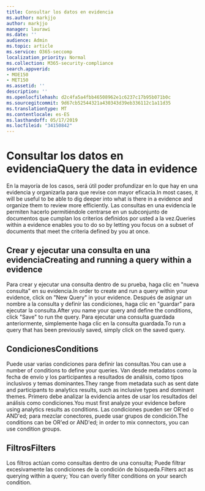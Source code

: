 ```yaml
---
title: Consultar los datos en evidencia
ms.author: markjjo
author: markjjo
manager: laurawi
ms.date: ''
audience: Admin
ms.topic: article
ms.service: O365-seccomp
localization_priority: Normal
ms.collection: M365-security-compliance
search.appverid:
- MOE150
- MET150
ms.assetid: ''
description: ''
ms.openlocfilehash: d2c4fa5a4fbb46508962e1c6237c17b95b071b0c
ms.sourcegitcommit: 9d67cb52544321a430343d39eb336112c1a11d35
ms.translationtype: MT
ms.contentlocale: es-ES
ms.lasthandoff: 05/17/2019
ms.locfileid: "34150842"
---
```

# <a name="query-the-data-in-evidence"></a><span data-ttu-id="9b985-102">Consultar los datos en evidencia</span><span class="sxs-lookup"><span data-stu-id="9b985-102">Query the data in evidence</span></span>

<span data-ttu-id="9b985-103">En la mayoría de los casos, será útil poder profundizar en lo que hay en una evidencia y organizarla para que revise con mayor eficacia.</span><span class="sxs-lookup"><span data-stu-id="9b985-103">In most cases, it will be useful to be able to dig deeper into what is there in a evidence and organize them to review more efficiently.</span></span> <span data-ttu-id="9b985-104">Las consultas en una evidencia le permiten hacerlo permitiéndole centrarse en un subconjunto de documentos que cumplan los criterios definidos por usted a la vez.</span><span class="sxs-lookup"><span data-stu-id="9b985-104">Queries within a evidence enables you to do so by letting you focus on a subset of documents that meet the criteria defined by you at once.</span></span>

## <a name="creating-and-running-a-query-within-a-evidence"></a><span data-ttu-id="9b985-105">Crear y ejecutar una consulta en una evidencia</span><span class="sxs-lookup"><span data-stu-id="9b985-105">Creating and running a query within a evidence</span></span>

<span data-ttu-id="9b985-106">Para crear y ejecutar una consulta dentro de su prueba, haga clic en "nueva consulta" en su evidencia.</span><span class="sxs-lookup"><span data-stu-id="9b985-106">In order to create and run a query within your evidence, click on "New Query" in your evidence.</span></span> <span data-ttu-id="9b985-107">Después de asignar un nombre a la consulta y definir las condiciones, haga clic en "guardar" para ejecutar la consulta.</span><span class="sxs-lookup"><span data-stu-id="9b985-107">After you name your query and define the conditions, click "Save" to run the query.</span></span> <span data-ttu-id="9b985-108">Para ejecutar una consulta guardada anteriormente, simplemente haga clic en la consulta guardada.</span><span class="sxs-lookup"><span data-stu-id="9b985-108">To run a query that has been previously saved, simply click on the saved query.</span></span>

## <a name="conditions"></a><span data-ttu-id="9b985-109">Condiciones</span><span class="sxs-lookup"><span data-stu-id="9b985-109">Conditions</span></span>

<span data-ttu-id="9b985-110">Puede usar varias condiciones para definir las consultas.</span><span class="sxs-lookup"><span data-stu-id="9b985-110">You can use a number of conditions to define your queries.</span></span> <span data-ttu-id="9b985-111">Van desde metadatos como la fecha de envío y los participantes a resultados de análisis, como tipos inclusivos y temas dominantes.</span><span class="sxs-lookup"><span data-stu-id="9b985-111">They range from metadata such as sent date and participants to analytics results, such as inclusive types and dominant themes.</span></span> <span data-ttu-id="9b985-112">Primero debe analizar la evidencia antes de usar los resultados del análisis como condiciones.</span><span class="sxs-lookup"><span data-stu-id="9b985-112">You must first analyze your evidence before using analytics results as conditions.</span></span> <span data-ttu-id="9b985-113">Las condiciones pueden ser OR'ed o AND'ed; para mezclar conectores, puede usar grupos de condición.</span><span class="sxs-lookup"><span data-stu-id="9b985-113">The conditions can be OR'ed or AND'ed; in order to mix connectors, you can use condition groups.</span></span>

## <a name="filters"></a><span data-ttu-id="9b985-114">Filtros</span><span class="sxs-lookup"><span data-stu-id="9b985-114">Filters</span></span>
<span data-ttu-id="9b985-115">Los filtros actúan como consultas dentro de una consulta; Puede filtrar excesivamente las condiciones de la condición de búsqueda.</span><span class="sxs-lookup"><span data-stu-id="9b985-115">Filters act as querying within a query; You can overly filter conditions on your search condition.</span></span>


